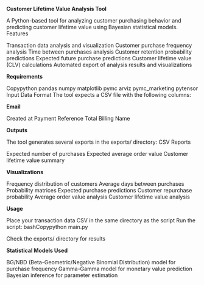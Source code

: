 **Customer Lifetime Value Analysis Tool**

A Python-based tool for analyzing customer purchasing behavior and predicting customer lifetime value using Bayesian statistical models.
Features

Transaction data analysis and visualization
Customer purchase frequency analysis
Time between purchases analysis
Customer retention probability predictions
Expected future purchase predictions
Customer lifetime value (CLV) calculations
Automated export of analysis results and visualizations

**Requirements**

Copypython
pandas
numpy
matplotlib
pymc
arviz
pymc_marketing
pytensor
Input Data Format
The tool expects a CSV file with the following columns:

**Email**

Created at
Payment Reference
Total
Billing Name

**Outputs** 

The tool generates several exports in the exports/ directory:
CSV Reports

Expected number of purchases
Expected average order value
Customer lifetime value summary

**Visualizations**

Frequency distribution of customers
Average days between purchases
Probability matrices
Expected purchase predictions
Customer repurchase probability
Average order value analysis
Customer lifetime value analysis

**Usage**

Place your transaction data CSV in the same directory as the script
Run the script:
bashCopypython main.py

Check the exports/ directory for results

**Statistical Models Used**

BG/NBD (Beta-Geometric/Negative Binomial Distribution) model for purchase frequency
Gamma-Gamma model for monetary value prediction
Bayesian inference for parameter estimation
